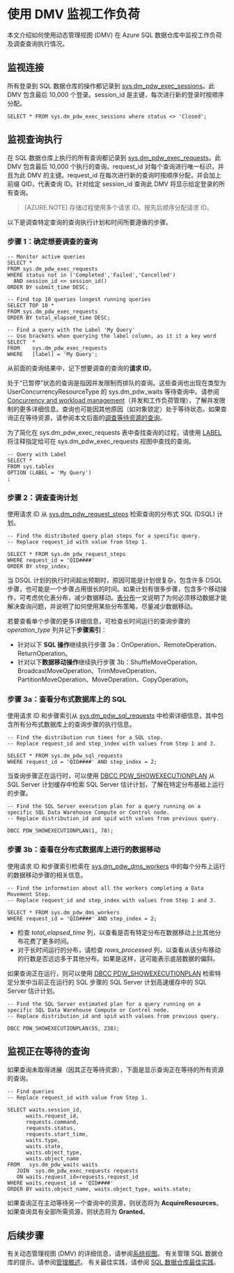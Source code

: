 <properties
   pageTitle="使用 DMV 监视工作负荷 | Azure"
   description="了解如何使用 DMV 监视工作负荷。"
   services="sql-data-warehouse"
   documentationCenter="NA"
   authors="sonyam"
   manager="barbkess"
   editor=""/>  


<tags
   ms.service="sql-data-warehouse"
   ms.devlang="NA"
   ms.topic="article"
   ms.tgt_pltfrm="NA"
   ms.workload="data-services"
   ms.date="08/28/2016"
   wacn.date="10/17/2016"/>  


# 使用 DMV 监视工作负荷

本文介绍如何使用动态管理视图 (DMV) 在 Azure SQL 数据仓库中监视工作负荷及调查查询执行情况。

## 监视连接

所有登录到 SQL 数据仓库的操作都记录到 [sys.dm\_pdw\_exec\_sessions][]。此 DMV 包含最后 10,000 个登录。session\_id 是主键，每次进行新的登录时按顺序分配。


	SELECT * FROM sys.dm_pdw_exec_sessions where status <> 'Closed';


## 监视查询执行

在 SQL 数据仓库上执行的所有查询都记录到 [sys.dm\_pdw\_exec\_requests][]。此 DMV 包含最后 10,000 个执行的查询。request\_id 对每个查询进行唯一标识，并且为此 DMV 的主键。request\_id 在每次进行新的查询时按顺序分配，并会加上前缀 QID，代表查询 ID。针对给定 session\_id 查询此 DMV 将显示给定登录的所有查询。

>[AZURE.NOTE] 存储过程使用多个请求 ID。按先后顺序分配请求 ID。

以下是调查特定查询的查询执行计划和时间所要遵循的步骤。

### 步骤 1：确定想要调查的查询


	-- Monitor active queries
	SELECT * 
	FROM sys.dm_pdw_exec_requests 
	WHERE status not in ('Completed','Failed','Cancelled')
	  AND session_id <> session_id()
	ORDER BY submit_time DESC;

	-- Find top 10 queries longest running queries
	SELECT TOP 10 * 
	FROM sys.dm_pdw_exec_requests 
	ORDER BY total_elapsed_time DESC;

	-- Find a query with the Label 'My Query'
	-- Use brackets when querying the label column, as it it a key word
	SELECT  *
	FROM    sys.dm_pdw_exec_requests
	WHERE   [label] = 'My Query';


从前面的查询结果中，记下想要调查的查询的**请求 ID**。

处于“已暂停”状态的查询是指因并发限制而排队的查询。这些查询也出现在类型为 UserConcurrencyResourceType 的 sys.dm\_pdw\_waits 等待查询中。请参阅 [Concurrency and workload management][]（并发和工作负荷管理），了解并发限制的更多详细信息。查询也可能因其他原因（如对象锁定）处于等待状态。如果查询正在等待资源，请参阅本文后面的[调查等待资源的查询][]。

为了简化在 sys.dm\_pdw\_exec\_requests 表中查找查询的过程，请使用 [LABEL][] 将注释指定给可在 sys.dm\_pdw\_exec\_requests 视图中查找的查询。


	-- Query with Label
	SELECT *
	FROM sys.tables
	OPTION (LABEL = 'My Query')
	;


### 步骤 2：调查查询计划

使用请求 ID 从 [sys.dm\_pdw\_request\_steps][] 检索查询的分布式 SQL (DSQL) 计划。

	-- Find the distributed query plan steps for a specific query.
	-- Replace request_id with value from Step 1.

	SELECT * FROM sys.dm_pdw_request_steps
	WHERE request_id = 'QID####'
	ORDER BY step_index;

当 DSQL 计划的执行时间超出预期时，原因可能是计划很复杂，包含许多 DSQL 步骤，也可能是一个步骤占用很长的时间。如果计划有很多步骤，包含多个移动操作，可考虑优化表分布，减少数据移动。[表分布][]一文说明了为何必须移动数据才能解决查询问题，并说明了如何使用某些分布策略，尽量减少数据移动。

若要查看单个步骤的更多详细信息，可检查长时间运行的查询步骤的 *operation\_type* 列并记下**步骤索引**：

- 针对以下 **SQL 操作**继续执行步骤 3a：OnOperation、RemoteOperation、ReturnOperation。
- 针对以下**数据移动操作**继续执行步骤 3b：ShuffleMoveOperation、BroadcastMoveOperation、TrimMoveOperation、PartitionMoveOperation、MoveOperation、CopyOperation。

### 步骤 3a：查看分布式数据库上的 SQL

使用请求 ID 和步骤索引从 [sys.dm\_pdw\_sql\_requests][] 中检索详细信息，其中包含所有分布式数据库上的查询步骤的执行信息。


	-- Find the distribution run times for a SQL step.
	-- Replace request_id and step_index with values from Step 1 and 3.

	SELECT * FROM sys.dm_pdw_sql_requests
	WHERE request_id = 'QID####' AND step_index = 2;


当查询步骤正在运行时，可以使用 [DBCC PDW\_SHOWEXECUTIONPLAN][] 从 SQL Server 计划缓存中检索 SQL Server 估计计划，了解在特定分布基础上运行的步骤。


	-- Find the SQL Server execution plan for a query running on a specific SQL Data Warehouse Compute or Control node.
	-- Replace distribution_id and spid with values from previous query.

	DBCC PDW_SHOWEXECUTIONPLAN(1, 78);


### 步骤 3b：查看在分布式数据库上进行的数据移动

使用请求 ID 和步骤索引检索在 [sys.dm\_pdw\_dms\_workers][] 中的每个分布上运行的数据移动步骤的相关信息。


	-- Find the information about all the workers completing a Data Movement Step.
	-- Replace request_id and step_index with values from Step 1 and 3.

	SELECT * FROM sys.dm_pdw_dms_workers
	WHERE request_id = 'QID####' AND step_index = 2;


- 检查 *total\_elapsed\_time* 列，以查看是否有特定分布在数据移动上比其他分布花费了更多时间。
- 对于长时间运行的分布，请检查 *rows\_processed* 列，以查看从该分布移动的行数是否远远多于其他分布。如果是这样，这可能表示底层数据的偏斜。

如果查询正在运行，则可以使用 [DBCC PDW\_SHOWEXECUTIONPLAN][] 检索特定分发中当前正在运行的 SQL 步骤的 SQL Server 计划高速缓存中的 SQL Server 估计计划。


	-- Find the SQL Server estimated plan for a query running on a specific SQL Data Warehouse Compute or Control node.
	-- Replace distribution_id and spid with values from previous query.

	DBCC PDW_SHOWEXECUTIONPLAN(55, 238);

<a name="waiting"></a>
## 监视正在等待的查询

如果查询未取得进展（因其正在等待资源），下面是显示查询正在等待的所有资源的查询。


	-- Find queries 
	-- Replace request_id with value from Step 1.

	SELECT waits.session_id,
	      waits.request_id,  
	      requests.command,
	      requests.status,
	      requests.start_time,  
	      waits.type,
	      waits.state,
	      waits.object_type,
	      waits.object_name
	FROM   sys.dm_pdw_waits waits
	   JOIN  sys.dm_pdw_exec_requests requests
	   ON waits.request_id=requests.request_id
	WHERE waits.request_id = 'QID####'
	ORDER BY waits.object_name, waits.object_type, waits.state;


如果查询正在主动等待另一个查询中的资源，则状态将为 **AcquireResources**。如果查询具有全部所需资源，则状态将为 **Granted**。

## 后续步骤
有关动态管理视图 (DMV) 的详细信息，请参阅[系统视图][]。
有关管理 SQL 数据仓库的提示，请参阅[管理概述][]。
有关最佳实践，请参阅 [SQL 数据仓库最佳实践][]。

<!--Image references-->

<!--Article references-->
[管理概述]: /documentation/articles/sql-data-warehouse-overview-manage/
[SQL 数据仓库最佳实践]: /documentation/articles/sql-data-warehouse-best-practices/
[系统视图]: /documentation/articles/sql-data-warehouse-reference-tsql-system-views/
[表分布]: /documentation/articles/sql-data-warehouse-tables-distribute
[Concurrency and workload management]: /documentation/articles/sql-data-warehouse-develop-concurrency
[调查等待资源的查询]: /documentation/articles/sql-data-warehouse-manage-monitor#waiting/

<!--MSDN references-->
[sys.dm\_pdw\_dms\_workers]: http://msdn.microsoft.com/zh-cn/library/mt203878.aspx
[sys.dm\_pdw\_exec\_requests]: http://msdn.microsoft.com/zh-cn/library/mt203887.aspx
[sys.dm\_pdw\_exec\_sessions]: http://msdn.microsoft.com/zh-cn/library/mt203883.aspx
[sys.dm\_pdw\_request\_steps]: http://msdn.microsoft.com/zh-cn/library/mt203913.aspx
[sys.dm\_pdw\_sql\_requests]: http://msdn.microsoft.com/zh-cn/library/mt203889.aspx
[DBCC PDW\_SHOWEXECUTIONPLAN]: http://msdn.microsoft.com/zh-cn/library/mt204017.aspx
[DBCC PDW_SHOWSPACEUSED]: http://msdn.microsoft.com/zh-cn/library/mt204028.aspx
[LABEL]: https://msdn.microsoft.com/zh-cn/library/ms190322.aspx

<!---HONumber=Mooncake_1010_2016-->